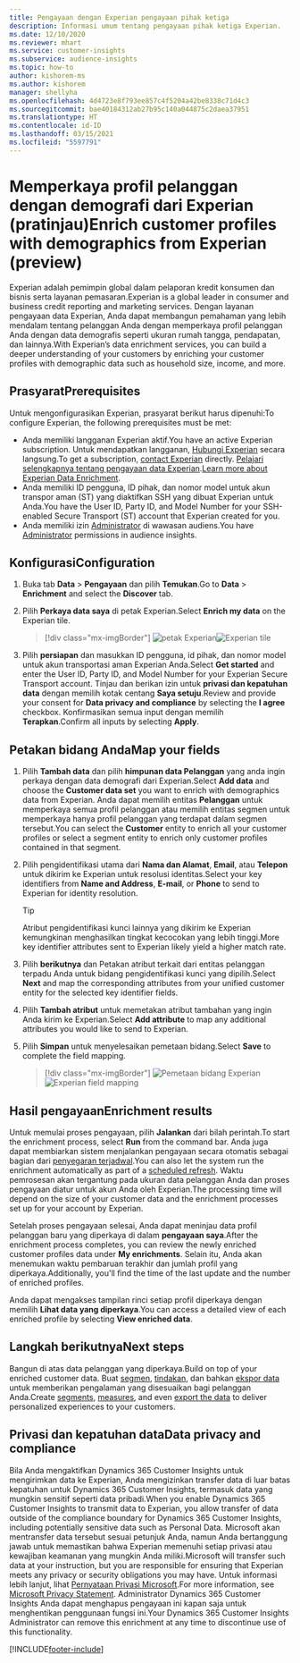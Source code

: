 ```yaml
---
title: Pengayaan dengan Experian pengayaan pihak ketiga
description: Informasi umum tentang pengayaan pihak ketiga Experian.
ms.date: 12/10/2020
ms.reviewer: mhart
ms.service: customer-insights
ms.subservice: audience-insights
ms.topic: how-to
author: kishorem-ms
ms.author: kishorem
manager: shellyha
ms.openlocfilehash: 4d4723e8f793ee857c4f5204a42be8338c71d4c3
ms.sourcegitcommit: bae40184312ab27b95c140a044875c2daea37951
ms.translationtype: HT
ms.contentlocale: id-ID
ms.lasthandoff: 03/15/2021
ms.locfileid: "5597791"
---
```

# <a name="enrich-customer-profiles-with-demographics-from-experian-preview"></a><span data-ttu-id="cc519-103">Memperkaya profil pelanggan dengan demografi dari Experian (pratinjau)</span><span class="sxs-lookup"><span data-stu-id="cc519-103">Enrich customer profiles with demographics from Experian (preview)</span></span>

<span data-ttu-id="cc519-104">Experian adalah pemimpin global dalam pelaporan kredit konsumen dan bisnis serta layanan pemasaran.</span><span class="sxs-lookup"><span data-stu-id="cc519-104">Experian is a global leader in consumer and business credit reporting and marketing services.</span></span> <span data-ttu-id="cc519-105">Dengan layanan pengayaan data Experian, Anda dapat membangun pemahaman yang lebih mendalam tentang pelanggan Anda dengan memperkaya profil pelanggan Anda dengan data demografis seperti ukuran rumah tangga, pendapatan, dan lainnya.</span><span class="sxs-lookup"><span data-stu-id="cc519-105">With Experian’s data enrichment services, you can build a deeper understanding of your customers by enriching your customer profiles with demographic data such as household size, income, and more.</span></span>

## <a name="prerequisites"></a><span data-ttu-id="cc519-106">Prasyarat</span><span class="sxs-lookup"><span data-stu-id="cc519-106">Prerequisites</span></span>

<span data-ttu-id="cc519-107">Untuk mengonfigurasikan Experian, prasyarat berikut harus dipenuhi:</span><span class="sxs-lookup"><span data-stu-id="cc519-107">To configure Experian, the following prerequisites must be met:</span></span>

- <span data-ttu-id="cc519-108">Anda memiliki langganan Experian aktif.</span><span class="sxs-lookup"><span data-stu-id="cc519-108">You have an active Experian subscription.</span></span> <span data-ttu-id="cc519-109">Untuk mendapatkan langganan, [Hubungi Experian](https://www.experian.com/marketing-services/contact) secara langsung.</span><span class="sxs-lookup"><span data-stu-id="cc519-109">To get a subscription, [contact Experian](https://www.experian.com/marketing-services/contact) directly.</span></span> <span data-ttu-id="cc519-110">[Pelajari selengkapnya tentang pengayaan data Experian](https://www.experian.com/marketing-services/microsoft?cmpid=ems_web_mci_cdppage).</span><span class="sxs-lookup"><span data-stu-id="cc519-110">[Learn more about Experian Data Enrichment](https://www.experian.com/marketing-services/microsoft?cmpid=ems_web_mci_cdppage).</span></span>
- <span data-ttu-id="cc519-111">Anda memiliki ID pengguna, ID pihak, dan nomor model untuk akun transpor aman (ST) yang diaktifkan SSH yang dibuat Experian untuk Anda.</span><span class="sxs-lookup"><span data-stu-id="cc519-111">You have the User ID, Party ID, and Model Number for your SSH-enabled Secure Transport (ST) account that Experian created for you.</span></span>
- <span data-ttu-id="cc519-112">Anda memiliki izin [Administrator](permissions.md#administrator) di wawasan audiens.</span><span class="sxs-lookup"><span data-stu-id="cc519-112">You have [Administrator](permissions.md#administrator) permissions in audience insights.</span></span>

## <a name="configuration"></a><span data-ttu-id="cc519-113">Konfigurasi</span><span class="sxs-lookup"><span data-stu-id="cc519-113">Configuration</span></span>

1. <span data-ttu-id="cc519-114">Buka tab **Data** > **Pengayaan** dan pilih **Temukan**.</span><span class="sxs-lookup"><span data-stu-id="cc519-114">Go to **Data** > **Enrichment** and select the **Discover** tab.</span></span>

1. <span data-ttu-id="cc519-115">Pilih **Perkaya data saya** di petak Experian.</span><span class="sxs-lookup"><span data-stu-id="cc519-115">Select **Enrich my data** on the Experian tile.</span></span>

   > [!div class="mx-imgBorder"]
   > <span data-ttu-id="cc519-116">![petak Experian](media/experian-tile.png "petak Experian")</span><span class="sxs-lookup"><span data-stu-id="cc519-116">![Experian tile](media/experian-tile.png "Experian tile")</span></span>

1. <span data-ttu-id="cc519-117">Pilih **persiapan** dan masukkan ID pengguna, id pihak, dan nomor model untuk akun transportasi aman Experian Anda.</span><span class="sxs-lookup"><span data-stu-id="cc519-117">Select **Get started** and enter the User ID, Party ID, and Model Number for your Experian Secure Transport account.</span></span> <span data-ttu-id="cc519-118">Tinjau dan berikan izin untuk **privasi dan kepatuhan data** dengan memilih kotak centang **Saya setuju**.</span><span class="sxs-lookup"><span data-stu-id="cc519-118">Review and provide your consent for **Data privacy and compliance** by selecting the **I agree** checkbox.</span></span> <span data-ttu-id="cc519-119">Konfirmasikan semua input dengan memilih **Terapkan**.</span><span class="sxs-lookup"><span data-stu-id="cc519-119">Confirm all inputs by selecting **Apply**.</span></span>

## <a name="map-your-fields"></a><span data-ttu-id="cc519-120">Petakan bidang Anda</span><span class="sxs-lookup"><span data-stu-id="cc519-120">Map your fields</span></span>

1.  <span data-ttu-id="cc519-121">Pilih **Tambah data** dan pilih **himpunan data Pelanggan** yang anda ingin perkaya dengan data demografi dari Experian.</span><span class="sxs-lookup"><span data-stu-id="cc519-121">Select **Add data** and choose the **Customer data set** you want to enrich with demographics data from Experian.</span></span> <span data-ttu-id="cc519-122">Anda dapat memilih entitas **Pelanggan** untuk memperkaya semua profil pelanggan atau memilih entitas segmen untuk memperkaya hanya profil pelanggan yang terdapat dalam segmen tersebut.</span><span class="sxs-lookup"><span data-stu-id="cc519-122">You can select the **Customer** entity to enrich all your customer profiles or select a segment entity to enrich only customer profiles contained in that segment.</span></span>

1. <span data-ttu-id="cc519-123">Pilih pengidentifikasi utama dari **Nama dan Alamat**, **Email**, atau **Telepon** untuk dikirim ke Experian untuk resolusi identitas.</span><span class="sxs-lookup"><span data-stu-id="cc519-123">Select your key identifiers from **Name and Address**, **E-mail**, or **Phone** to send to Experian for identity resolution.</span></span>

   > [!TIP]
   > <span data-ttu-id="cc519-124">Atribut pengidentifikasi kunci lainnya yang dikirim ke Experian kemungkinan menghasilkan tingkat kecocokan yang lebih tinggi.</span><span class="sxs-lookup"><span data-stu-id="cc519-124">More key identifier attributes sent to Experian likely yield a higher match rate.</span></span>

1. <span data-ttu-id="cc519-125">Pilih **berikutnya** dan Petakan atribut terkait dari entitas pelanggan terpadu Anda untuk bidang pengidentifikasi kunci yang dipilih.</span><span class="sxs-lookup"><span data-stu-id="cc519-125">Select **Next** and map the corresponding attributes from your unified customer entity for the selected key identifier fields.</span></span>

1. <span data-ttu-id="cc519-126">Pilih **Tambah atribut** untuk memetakan atribut tambahan yang ingin Anda kirim ke Experian.</span><span class="sxs-lookup"><span data-stu-id="cc519-126">Select **Add attribute** to map any additional attributes you would like to send to Experian.</span></span>

1.  <span data-ttu-id="cc519-127">Pilih **Simpan** untuk menyelesaikan pemetaan bidang.</span><span class="sxs-lookup"><span data-stu-id="cc519-127">Select **Save** to complete the field mapping.</span></span>

    > [!div class="mx-imgBorder"]
    > <span data-ttu-id="cc519-128">![Pemetaan bidang Experian](media/experian-field-mapping.png "Pemetaan bidang Experian")</span><span class="sxs-lookup"><span data-stu-id="cc519-128">![Experian field mapping](media/experian-field-mapping.png "Experian field mapping")</span></span>

## <a name="enrichment-results"></a><span data-ttu-id="cc519-129">Hasil pengayaan</span><span class="sxs-lookup"><span data-stu-id="cc519-129">Enrichment results</span></span>

<span data-ttu-id="cc519-130">Untuk memulai proses pengayaan, pilih **Jalankan** dari bilah perintah.</span><span class="sxs-lookup"><span data-stu-id="cc519-130">To start the enrichment process, select **Run** from the command bar.</span></span> <span data-ttu-id="cc519-131">Anda juga dapat membiarkan sistem menjalankan pengayaan secara otomatis sebagai bagian dari [penyegaran terjadwal](system.md#schedule-tab).</span><span class="sxs-lookup"><span data-stu-id="cc519-131">You can also let the system run the enrichment automatically as part of a [scheduled refresh](system.md#schedule-tab).</span></span> <span data-ttu-id="cc519-132">Waktu pemrosesan akan tergantung pada ukuran data pelanggan Anda dan proses pengayaan diatur untuk akun Anda oleh Experian.</span><span class="sxs-lookup"><span data-stu-id="cc519-132">The processing time will depend on the size of your customer data and the enrichment processes set up for your account by Experian.</span></span>

<span data-ttu-id="cc519-133">Setelah proses pengayaan selesai, Anda dapat meninjau data profil pelanggan baru yang diperkaya di dalam **pengayaan saya**.</span><span class="sxs-lookup"><span data-stu-id="cc519-133">After the enrichment process completes, you can review the newly enriched customer profiles data under **My enrichments**.</span></span> <span data-ttu-id="cc519-134">Selain itu, Anda akan menemukan waktu pembaruan terakhir dan jumlah profil yang diperkaya.</span><span class="sxs-lookup"><span data-stu-id="cc519-134">Additionally, you'll find the time of the last update and the number of enriched profiles.</span></span>

<span data-ttu-id="cc519-135">Anda dapat mengakses tampilan rinci setiap profil diperkaya dengan memilih **Lihat data yang diperkaya**.</span><span class="sxs-lookup"><span data-stu-id="cc519-135">You can access a detailed view of each enriched profile by selecting **View enriched data**.</span></span>

## <a name="next-steps"></a><span data-ttu-id="cc519-136">Langkah berikutnya</span><span class="sxs-lookup"><span data-stu-id="cc519-136">Next steps</span></span>

<span data-ttu-id="cc519-137">Bangun di atas data pelanggan yang diperkaya.</span><span class="sxs-lookup"><span data-stu-id="cc519-137">Build on top of your enriched customer data.</span></span> <span data-ttu-id="cc519-138">Buat [segmen](segments.md), [tindakan](measures.md), dan bahkan [ekspor data](export-destinations.md) untuk memberikan pengalaman yang disesuaikan bagi pelanggan Anda.</span><span class="sxs-lookup"><span data-stu-id="cc519-138">Create [segments](segments.md), [measures](measures.md), and even [export the data](export-destinations.md) to deliver personalized experiences to your customers.</span></span>

## <a name="data-privacy-and-compliance"></a><span data-ttu-id="cc519-139">Privasi dan kepatuhan data</span><span class="sxs-lookup"><span data-stu-id="cc519-139">Data privacy and compliance</span></span>

<span data-ttu-id="cc519-140">Bila Anda mengaktifkan Dynamics 365 Customer Insights untuk mengirimkan data ke Experian, Anda mengizinkan transfer data di luar batas kepatuhan untuk Dynamics 365 Customer Insights, termasuk data yang mungkin sensitif seperti data pribadi.</span><span class="sxs-lookup"><span data-stu-id="cc519-140">When you enable Dynamics 365 Customer Insights to transmit data to Experian, you allow transfer of data outside of the compliance boundary for Dynamics 365 Customer Insights, including potentially sensitive data such as Personal Data.</span></span> <span data-ttu-id="cc519-141">Microsoft akan mentransfer data tersebut sesuai petunjuk Anda, namun Anda bertanggung jawab untuk memastikan bahwa Experian memenuhi setiap privasi atau kewajiban keamanan yang mungkin Anda miliki.</span><span class="sxs-lookup"><span data-stu-id="cc519-141">Microsoft will transfer such data at your instruction, but you are responsible for ensuring that Experian meets any privacy or security obligations you may have.</span></span> <span data-ttu-id="cc519-142">Untuk informasi lebih lanjut, lihat [Pernyataan Privasi Microsoft](https://go.microsoft.com/fwlink/?linkid=396732).</span><span class="sxs-lookup"><span data-stu-id="cc519-142">For more information, see [Microsoft Privacy Statement](https://go.microsoft.com/fwlink/?linkid=396732).</span></span>
<span data-ttu-id="cc519-143">Administrator Dynamics 365 Customer Insights Anda dapat menghapus pengayaan ini kapan saja untuk menghentikan penggunaan fungsi ini.</span><span class="sxs-lookup"><span data-stu-id="cc519-143">Your Dynamics 365 Customer Insights Administrator can remove this enrichment at any time to discontinue use of this functionality.</span></span>


[!INCLUDE[footer-include](../includes/footer-banner.md)]